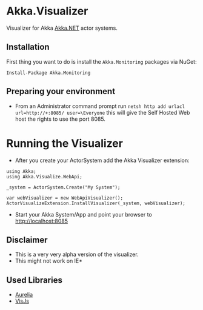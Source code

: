 ﻿Akka.Visualizer
===============================
Visualizer for Akka [Akka.NET](https://github.com/akkadotnet/akka.net "Port of Akka actors for .NET") actor systems.

## Installation
First thing you want to do is install the `Akka.Monitoring` packages via NuGet:

```
Install-Package Akka.Monitoring
```

## Preparing your environment
* From an Administrator command prompt run
`netsh http add urlacl url=http://+:8085/ user=\Everyone`
this will give the Self Hosted Web host the rights to use the port 8085.

# Running the Visualizer
* After you create your ActorSystem add the Akka Visualizer extension:

```
using Akka;
using Akka.Visualize.WebApi;

_system = ActorSystem.Create("My System");

var webVisualizer = new WebApiVisualizer();
ActorVisualizeExtension.InstallVisualizer(_system, webVisualizer);
```
* Start your Akka System/App and point your browser to [http://localhost:8085](http://localhost:8085)


## Disclaimer
* This is a very very alpha version of the visualizer.
* This might not work on IE*

## Used Libraries
* [Aurelia](www.aurelia.io)
* [VisJs](visjs.org)